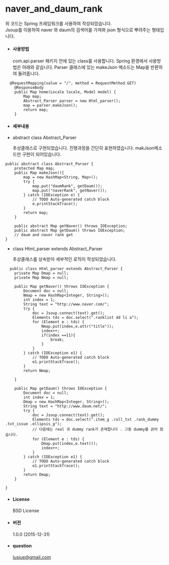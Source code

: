 # naver_and_daum_rank
  위 코드는 Spring 프레임워크를 사용하여 작성되었습니다.     
  Jsoup를 이용하여 naver 와 daum의 검색어를 가져와 json 형식으로 뿌려주는 형태입니다.
  
+ <h4> 사용방법 </h4>
  com.api.parser 패키지 안에 있는 class를 사용합니다.
  Spring 환경에서 사용방법은 아래와 같습니다.
  Parser 클래스에 있는 makeJson 메소드는 Map을 반환하여 돌려줍니다.


```
  @RequestMapping(value = "/", method = RequestMethod.GET)        
	@ResponseBody  
	public Map home(Locale locale, Model model) {  
		Map map;  
		Abstract_Parser parser = new Html_parser();  
		map = parser.makeJson();  
		return map;  
	}  
```
+ <h4>  세부내용 </h4>


+ abstract class Abstract_Parser 
  
  추상클래스로 구현되었습니다.  진행과정을 간단히 표현하였습니다. 
  makJson메소드만 구현이 되어있습니다. 

```
public abstract class Abstract_Parser {
	protected Map map;
	public Map makeJson(){
		map = new HashMap<String, Map>();
		try {
			map.put("daumRank", getDaum());
			map.put("naverRank", getNaver());
		} catch (IOException e) {
			// TODO Auto-generated catch block
			e.printStackTrace();
		}
		return map;
	}
	
	public abstract Map getNaver() throws IOException;
	public abstract Map getDaum() throws IOException;
	// daum and naver rank get
}
```

+ class Html_parser extends Abstract_Parser 

  추상클래스를 상속받아 세부적인 로직이 작성되었습니다.
  
```
  public class Html_parser extends Abstract_Parser {
	private Map Dmap = null;
	private Map Nmap = null;

	public Map getNaver() throws IOException {
		Document doc = null;
		Nmap = new HashMap<Integer, String>();
		int index = 1;
		String text = "http://www.naver.com/";
		try {
			doc = Jsoup.connect(text).get();
			Elements tds = doc.select(".ranklist dd li a");
			for (Element e : tds) {
				Nmap.put(index,e.attr("title"));
				index++;
				if(index ==11){
					break;
				}
			}
		} catch (IOException e1) {
			// TODO Auto-generated catch block
			e1.printStackTrace();
		}
		return Nmap;
		
	}

	public Map getDaum() throws IOException {
		Document doc = null;
		int index = 1;
		Dmap = new HashMap<Integer, String>();
		String text = "http://www.daum.net/";
		try {
			doc = Jsoup.connect(text).get();
			Elements tds = doc.select(".item_g .roll_txt .rank_dummy .txt_issue .ellipsis_g");
			// 다음에는 real 과 dummy rank가 존재합니다 . 그중 dummy를 긁어 왔습니다.
			for (Element e : tds) {
				Dmap.put(index,e.text());
				index++;
			}
		} catch (IOException e1) {
			// TODO Auto-generated catch block
			e1.printStackTrace();
		}
		return Dmap;
	}

}
  ```

+ <h4>  License </h4>
  
  BSD License

+ <h4> 버전 </h4>

  1.0.0 (2015-12-31)

+ <h4> question </h4>

  lusiue@gmail.com
